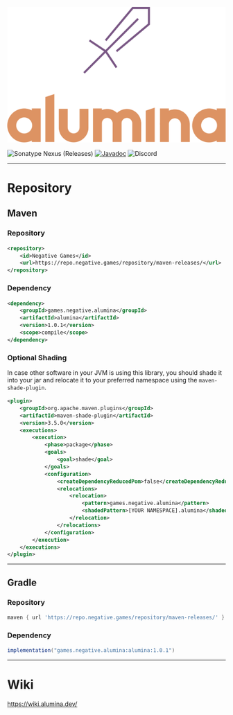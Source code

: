 ![logo-transparent.png](assets%2Flogo-transparent.png)

![Sonatype Nexus (Releases)](https://img.shields.io/nexus/r/games.negative.alumina/alumina?server=https%3A%2F%2Frepo.negative.games&nexusVersion=3&logo=sonatype&label=version)
[![Javadoc](https://img.shields.io/badge/JavaDoc-Online-green)](https://jd.alumina.dev) ![Discord](https://img.shields.io/discord/822346437240815656?logo=discord&label=discord)

***
# Repository
## Maven
### Repository
```xml
<repository>
    <id>Negative Games</id>
    <url>https://repo.negative.games/repository/maven-releases/</url>
</repository>
```

### Dependency
```xml
<dependency>
    <groupId>games.negative.alumina</groupId>
    <artifactId>alumina</artifactId>
    <version>1.0.1</version>
    <scope>compile</scope>
</dependency>
```

### Optional Shading
In case other software in your JVM is using this library, you should shade it into your jar and relocate it to your preferred namespace using the `maven-shade-plugin`.
```xml
<plugin>
    <groupId>org.apache.maven.plugins</groupId>
    <artifactId>maven-shade-plugin</artifactId>
    <version>3.5.0</version>
    <executions>
        <execution>
            <phase>package</phase>
            <goals>
                <goal>shade</goal>
            </goals>
            <configuration>
                <createDependencyReducedPom>false</createDependencyReducedPom>
                <relocations>
                    <relocation>
                        <pattern>games.negative.alumina</pattern>
                        <shadedPattern>[YOUR NAMESPACE].alumina</shadedPattern>
                    </relocation>
                </relocations>
            </configuration>
        </execution>
    </executions>
</plugin>
```
***
## Gradle
### Repository
```groovy
maven { url 'https://repo.negative.games/repository/maven-releases/' }
```

### Dependency
```groovy
implementation("games.negative.alumina:alumina:1.0.1")
```
***
# Wiki
https://wiki.alumina.dev/
